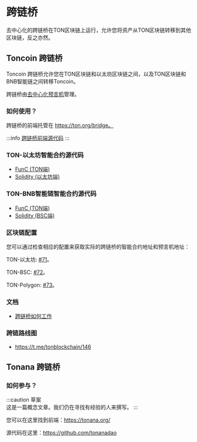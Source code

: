 # 跨链桥

去中心化的跨链桥在TON区块链上运行，允许您将资产从TON区块链转移到其他区块链，反之亦然。

## Toncoin 跨链桥

Toncoin 跨链桥允许您在TON区块链和以太坊区块链之间，以及TON区块链和BNB智能链之间转移Toncoin。

跨链桥由[去中心化预言机](/participate/crosschain/bridge-addresses)管理。

### 如何使用？

跨链桥的前端托管在 https://ton.org/bridge。

:::info
[跨链桥前端源代码](https://github.com/ton-blockchain/bridge)
:::

### TON-以太坊智能合约源代码

* [FunC (TON端)](https://github.com/ton-blockchain/bridge-func)
* [Solidity (以太坊端)](https://github.com/ton-blockchain/bridge-solidity/tree/eth_mainnet)


### TON-BNB智能链智能合约源代码

* [FunC (TON端)](https://github.com/ton-blockchain/bridge-func/tree/bsc)
* [Solidity (BSC端)](https://github.com/ton-blockchain/bridge-solidity/tree/bsc_mainnet)


### 区块链配置

您可以通过检查相应的配置来获取实际的跨链桥的智能合约地址和预言机地址：

TON-以太坊: [#71](https://github.com/ton-blockchain/ton/blob/35d17249e6b54d67a5781ebf26e4ee98e56c1e50/crypto/block/block.tlb#L738)。

TON-BSC: [#72](https://github.com/ton-blockchain/ton/blob/35d17249e6b54d67a5781ebf26e4ee98e56c1e50/crypto/block/block.tlb#L739)。

TON-Polygon: [#73](https://github.com/ton-blockchain/ton/blob/35d17249e6b54d67a5781ebf26e4ee98e56c1e50/crypto/block/block.tlb#L740)。


### 文档

* [跨链桥如何工作](https://github.com/ton-blockchain/TIPs/issues/24)

### 跨链路线图

* https://t.me/tonblockchain/146

## Tonana 跨链桥

### 如何参与？

:::caution 草案   
这是一篇概念文章。我们仍在寻找有经验的人来撰写。
:::

您可以在这里找到前端：https://tonana.org/

源代码在这里：https://github.com/tonanadao
